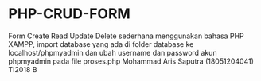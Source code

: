 # PHP-CRUD-FORM
Form Create Read Update Delete sederhana menggunakan bahasa PHP XAMPP, import database yang ada di folder database ke localhost/phpmyadmin dan ubah username dan password akun phpmyadmin pada file proses.php 
Mohammad Aris Saputra (18051204041) TI2018 B
